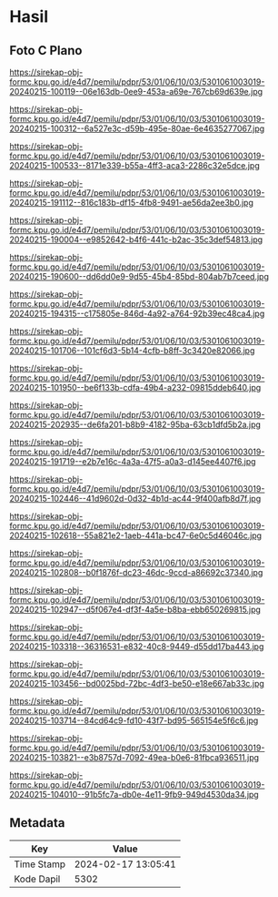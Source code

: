 # Hasil

## Foto C Plano

https://sirekap-obj-formc.kpu.go.id/e4d7/pemilu/pdpr/53/01/06/10/03/5301061003019-20240215-100119--06e163db-0ee9-453a-a69e-767cb69d639e.jpg

https://sirekap-obj-formc.kpu.go.id/e4d7/pemilu/pdpr/53/01/06/10/03/5301061003019-20240215-100312--6a527e3c-d59b-495e-80ae-6e4635277067.jpg

https://sirekap-obj-formc.kpu.go.id/e4d7/pemilu/pdpr/53/01/06/10/03/5301061003019-20240215-100533--8171e339-b55a-4ff3-aca3-2286c32e5dce.jpg

https://sirekap-obj-formc.kpu.go.id/e4d7/pemilu/pdpr/53/01/06/10/03/5301061003019-20240215-191112--816c183b-df15-4fb8-9491-ae56da2ee3b0.jpg

https://sirekap-obj-formc.kpu.go.id/e4d7/pemilu/pdpr/53/01/06/10/03/5301061003019-20240215-190004--e9852642-b4f6-441c-b2ac-35c3def54813.jpg

https://sirekap-obj-formc.kpu.go.id/e4d7/pemilu/pdpr/53/01/06/10/03/5301061003019-20240215-190600--dd6dd0e9-9d55-45b4-85bd-804ab7b7ceed.jpg

https://sirekap-obj-formc.kpu.go.id/e4d7/pemilu/pdpr/53/01/06/10/03/5301061003019-20240215-194315--c175805e-846d-4a92-a764-92b39ec48ca4.jpg

https://sirekap-obj-formc.kpu.go.id/e4d7/pemilu/pdpr/53/01/06/10/03/5301061003019-20240215-101706--101cf6d3-5b14-4cfb-b8ff-3c3420e82066.jpg

https://sirekap-obj-formc.kpu.go.id/e4d7/pemilu/pdpr/53/01/06/10/03/5301061003019-20240215-101950--be6f133b-cdfa-49b4-a232-09815ddeb640.jpg

https://sirekap-obj-formc.kpu.go.id/e4d7/pemilu/pdpr/53/01/06/10/03/5301061003019-20240215-202935--de6fa201-b8b9-4182-95ba-63cb1dfd5b2a.jpg

https://sirekap-obj-formc.kpu.go.id/e4d7/pemilu/pdpr/53/01/06/10/03/5301061003019-20240215-191719--e2b7e16c-4a3a-47f5-a0a3-d145ee4407f6.jpg

https://sirekap-obj-formc.kpu.go.id/e4d7/pemilu/pdpr/53/01/06/10/03/5301061003019-20240215-102446--41d9602d-0d32-4b1d-ac44-9f400afb8d7f.jpg

https://sirekap-obj-formc.kpu.go.id/e4d7/pemilu/pdpr/53/01/06/10/03/5301061003019-20240215-102618--55a821e2-1aeb-441a-bc47-6e0c5d46046c.jpg

https://sirekap-obj-formc.kpu.go.id/e4d7/pemilu/pdpr/53/01/06/10/03/5301061003019-20240215-102808--b0f1876f-dc23-46dc-9ccd-a86692c37340.jpg

https://sirekap-obj-formc.kpu.go.id/e4d7/pemilu/pdpr/53/01/06/10/03/5301061003019-20240215-102947--d5f067e4-df3f-4a5e-b8ba-ebb650269815.jpg

https://sirekap-obj-formc.kpu.go.id/e4d7/pemilu/pdpr/53/01/06/10/03/5301061003019-20240215-103318--36316531-e832-40c8-9449-d55dd17ba443.jpg

https://sirekap-obj-formc.kpu.go.id/e4d7/pemilu/pdpr/53/01/06/10/03/5301061003019-20240215-103456--bd0025bd-72bc-4df3-be50-e18e667ab33c.jpg

https://sirekap-obj-formc.kpu.go.id/e4d7/pemilu/pdpr/53/01/06/10/03/5301061003019-20240215-103714--84cd64c9-fd10-43f7-bd95-565154e5f6c6.jpg

https://sirekap-obj-formc.kpu.go.id/e4d7/pemilu/pdpr/53/01/06/10/03/5301061003019-20240215-103821--e3b8757d-7092-49ea-b0e6-81fbca936511.jpg

https://sirekap-obj-formc.kpu.go.id/e4d7/pemilu/pdpr/53/01/06/10/03/5301061003019-20240215-104010--91b5fc7a-db0e-4e11-9fb9-949d4530da34.jpg


## Metadata

| Key        | Value               |
| ---------- | ------------------- |
| Time Stamp | 2024-02-17 13:05:41 |
| Kode Dapil | 5302                |



